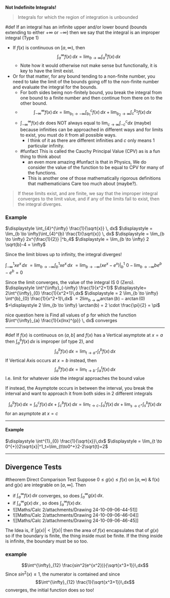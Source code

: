 **Not Indefinite Integrals!**

>Integrals for which the region of integration is unbounded

#def If an integral has an infinite upper and/or lower bound (bounds extending to either $+ \infty$ or $- \infty$) then we say that the integral is an improper integral (Type 1)

- If $f(x)$ is continuous on $[a, \infty)$, then $$\displaystyle \int^{\infty}_{a} f(x)\,dx = \lim_{b \to \infty} \int^{b}_{a} f(x)\,dx$$
	- Note how it would otherwise not make sense but functionally, it is key to have the limit exist.
- Or for that matter, for any bound tending to a non-finite number, you need to take the limit of the bounds going off to the non-finite number and evaluate the integral for the bounds.
	- For both sides being non-finitely bound, you break the integral from one bound to a finite number and then continue from there on to the other bound.
	- $$\int^{\infty}_{- \infty}f(x)\, dx = \lim_{b_{1}\to -\infty} \int^{c}_{b_1} f(x)\,dx +\lim_{b_{2}\to \infty} \int^{b_2}_{c} f(x)\,dx$$
	- $\displaystyle \int^{\infty}_{- \infty}f(x)\, dx$ does NOT always equal to $\displaystyle \lim_{c \to \infty} \int^{c}_{-c} dx$ (maybe) because infinities can be approached in different ways and for limits to exist, you must do it from all possible ways. 
		- I think of it as there are different infinities and $c$ only means 1 particular infinity.
	- #funfact This is called the Cauchy Principal Value (CPV) as is a fun thing to think about
		- an even more amazing #funfact is that in Physics, We do consider the value of the function to be equal to CPV for many of the functions.
		- This is another one of those mathematically rigorous definitions that mathematicians Care too much about (maybe?).

>If these limits exist, and are finite, we say that the improper integral converges to the limit value, and if any of the limits fail to exist, then the integral diverges.

### Example 
$\displaystyle \int_{4}^{\infty} \frac{1}{\sqrt{x}} \, dx$
$\displaystyle = \lim_{b \to \infty}\int_{4}^{b} \frac{1}{\sqrt{x}} \, dx$
$\displaystyle = \lim_{b \to \infty} 2x^{\frac{1}{2}} |^b_4$ 
$\displaystyle = \lim_{b \to \infty} 2 \sqrt{b}-4 = \infty$

Since the limit blows up to infinity, the integral diverges!

$\displaystyle \int^{1}_{-\infty} xe^x\,dx$
$\displaystyle =\lim_{b \to -\infty} \int^{1}_{b} xe^{x}\,dx$
$\displaystyle =\lim_{b \to -\infty} (xe^{x} - e^{x})|^1_b$
$\displaystyle 0 - \lim_{b \to - \infty} be^{b}-e^{b}= 0$

Since the limit converges, the value of the integral IS $0$ (Zero).
$\displaystyle \int^{\infty}_{-\infty} \frac{1}{x^2+1}$
$\displaystyle= 2\int^{\infty}_{0} \frac{1}{x^2+1}\,dx$
$\displaystyle = 2 \lim_{b \to \infty} \int^{b}_{0} \frac{1}{x^2+1}\,dx$
$=\displaystyle 2 \lim_{b \to \infty} \arctan(b)-\arctan(0)$
$=\displaystyle 2 \lim_{b \to \infty} \arctan(b) = 2 \cdot \frac{\pi}{2} = \pi$


nice question here is
Find all values of p for which the function $\int^{\infty}_{a} \frac{1}{x(lnx)^{p}} \, dx$ converges

---
#def If $f(x)$ is continuous on $(a,b]$ and $f(x)$ has a Vertical asymptote at $x=a$ then $\int^{b}_{a} f(x)\,dx$ is improper (of type 2), and $$\int^{b}_{a} f(x)\,dx = \lim_{t\to a^{+}}  \int^{b}_{t} f(x)\,dx$$
If Vertical Axis occurs at $x=b$ instead, then $$\int^{b}_{a} f(x)\,dx = \lim_{t \to b^{-}} \int^{t}_{a} f(x)\,dx$$
I.e. limit for whatever side the integral approaches the bound value

If instead, the Asymptote occurs in between the interval, you break the interval and want to approach it from both sides in 2 different integrals

$$\int^{b}_{a} f(x)\,dx = \int^{c}_{a} f(x)\,dx+\int^{b}_{c} f(x)\,dx = \lim_{t \to c-}\int^{t}_{a} f(x)\,dx+\lim_{s \to c^+}\int^{b}_{s} f(x)\,dx$$
for an asymptote at $x=c$

---
#### Example 
$\displaystyle \int^{1}_{0} \frac{1}{\sqrt{x}}\,dx$
$\displaystyle = \lim_{t \to 0^{+}}2\sqrt{x}|^1_t=\lim_{t\to0^+}2-2\sqrt{t}=2$

---
## Divergence Tests
#theorem Direct Comparison Test 
Suppose $0 \leq g(x) \leq f(x)$ on $[a, \infty)$ & f(x) and g(x) are integrable on $[a, \infty]$.
Then 
- if $\int^{\infty}_{a} f(x)\,dx$ converges, so does $\int^{\infty}_{a} g(x)\,dx$.
- if $\int^{\infty}_{a} g(x)\,dx$ , so does $\int^{\infty}_{a} f(x)\,dx$.
- ![[Maths/Calc 2/attachments/Drawing 24-10-09-06-44-51]]
- ![[Maths/Calc 2/attachments/Drawing 24-10-09-06-46-04]]
- ![[Maths/Calc 2/attachments/Drawing 24-10-09-06-46-45]]

The Idea is, if $|g(x)|< |f(x)|$ then the area of $f(x)$ encapsulates that of $g(x)$ so if the boundary is finite, the thing inside must be finite. If the thing inside is infinite, the boundary must be so too.

### example
$$\int^{\infty}_{12} \frac{sin^2(e^{x^2})}{\sqrt{x^3+1}}\,dx$$
Since $sin^{2}(x)\leq 1$, the numerator is contained and since $$\int^{\infty}_{12} \frac{1}{\sqrt{x^3+1}}\,dx$$ converges, the initial function does so too!